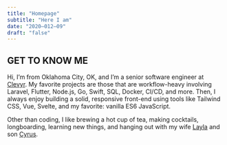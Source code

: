 ```yaml
---
title: "Homepage"
subtitle: "Here I am"
date: "2020–012–09"
draft: "false"
---
```

## GET TO KNOW ME

Hi, I’m from Oklahoma City, OK, and I’m a senior software engineer at
<a href="https://clevyr.com" target="_blank">Clevyr</a>.
My favorite projects are those that are workflow-heavy involving Laravel,
Flutter, Node.js, Go, Swift, SQL, Docker, CI/CD, and more. Then, I always
enjoy building a solid, responsive front-end using tools like Tailwind CSS, Vue, Svelte,
and my favorite: vanilla ES6 JavaScript.

Other than coding, I like brewing a hot cup of tea, making cocktails,
longboarding, learning new things, and hanging out with my wife
<a href="https://mothercodesbest.dev" target="_blank">Layla</a>
and son
<a href="https://cyruskrauss.com" target="_blank">Cyrus</a>.
